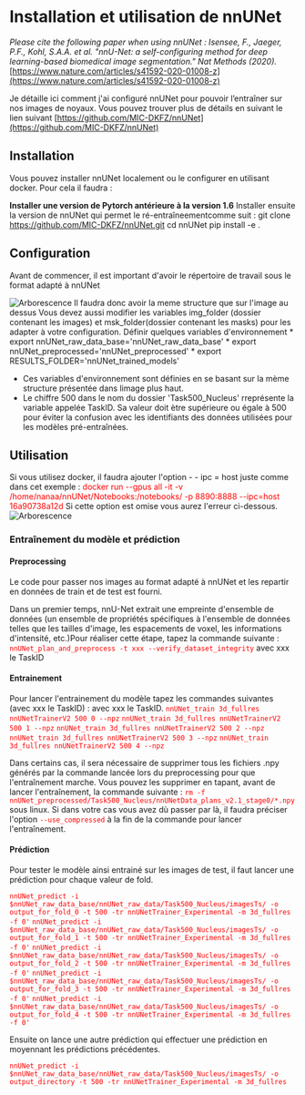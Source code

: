 # Installation et utilisation de nnUNet
*Please cite the following paper when using nnUNet :
Isensee, F., Jaeger, P.F., Kohl, S.A.A. et al. "nnU-Net: a self-configuring method for deep learning-based biomedical image segmentation." Nat Methods (2020).*
[https://www.nature.com/articles/s41592-020-01008-z](https://www.nature.com/articles/s41592-020-01008-z) 

Je détaille ici comment j'ai configuré nnUNet pour pouvoir l’entraîner sur nos images de noyaux.
Vous pouvez trouver plus de détails en suivant le lien suivant [https://github.com/MIC-DKFZ/nnUNet](https://github.com/MIC-DKFZ/nnUNet) 

## Installation

Vous pouvez installer nnUNet localement ou le configurer en utilisant docker. Pour cela il faudra :

**Installer une version de Pytorch antérieure à la version 1.6**
Installer ensuite la version de nnUNet qui permet le ré-entraîneementcomme suit :
	git clone https://github.com/MIC-DKFZ/nnUNet.git
cd nnUNet
pip install -e .

##  Configuration
Avant de commencer, il est important d'avoir le répertoire de travail sous le format adapté à nnUNet

![Arborescence](/home/nanaa/Documents/directories_to_make.png)
Il faudra donc avoir la meme structure que sur l'image au dessus
Vous devez aussi modifier les variables img_folder (dossier contenant les images) et msk_folder(dossier contenant les masks) pour les adapter à votre configuration.
Définir quelques variables d'environnement
	* export nnUNet_raw_data_base='nnUNet_raw_data_base'
	* export nnUNet_preprocessed='nnUNet_preprocessed'
	* export RESULTS_FOLDER='nnUNet_trained_models'
* Ces variables d'environnement sont définies en se basant sur la mème structure présentée dans limage plus haut.
* Le chiffre 500 dans le nom du dossier 'Task500_Nucleus' rreprésente la variable appelée TaskID. Sa valeur doit ètre supérieure ou égale à 500 pour éviter la confusion avec les identifiants des données utilisées pour les modèles pré-entraînées.

## Utilisation
Si vous utilisez docker, il faudra ajouter l'option - - ipc = host juste comme dans cet exemple :
<font color='red'>docker run --gpus all -it -v /home/nanaa/nnUNet/Notebooks:/notebooks/ -p 8890:8888 --ipc=host 16a90738a12d</font>
Si cette option est omise vous aurez l'erreur ci-dessous.
![Arborescence](/home/nanaa/Documents/eror.png)

### Entraînement du modèle et prédiction
#### Preprocessing
Le code pour passer nos images au format adapté à nnUNet et les repartir en données de train et de test est fourni.

Dans un premier temps, nnU-Net extrait une empreinte d'ensemble de données (un ensemble de propriétés spécifiques à l'ensemble de données telles que les tailles d'image, les espacements de voxel, les informations d'intensité, etc.)Pour réaliser cette étape, tapez la commande suivante : <font color='red'>``nnUNet_plan_and_preprocess -t xxx --verify_dataset_integrity``</font> avec xxx le TaskID
#### Entrainement
Pour lancer l'entrainement du modèle tapez  les commandes suivantes (avec xxx le TaskID) :
avec xxx le TaskID.
<font color='red'>``nnUNet_train 3d_fullres nnUNetTrainerV2 500 0 --npz``</font> 
<font color='red'>``nnUNet_train 3d_fullres nnUNetTrainerV2 500 1 --npz``</font> 
<font color='red'>``nnUNet_train 3d_fullres nnUNetTrainerV2 500 2 --npz``</font> 
<font color='red'>``nnUNet_train 3d_fullres nnUNetTrainerV2 500 3 --npz``</font> 
<font color='red'>``nnUNet_train 3d_fullres nnUNetTrainerV2 500 4 --npz``</font> 

Dans certains cas,  il sera nécessaire de supprimer tous les fichiers .npy générés par la commande lancée lors du preprocessing pour que l'entraînement marche. Vous pouvez les supprimer en tapant, avant de lancer l'entraînement, la commande suivante : 
 <font color='red'>``rm -f nnUNet_preprocessed/Task500_Nucleus/nnUNetData_plans_v2.1_stage0/*.npy``</font> sous linux. Si dans votre cas vous avez dù passer par là, il faudra préciser l'option  <font color='red'>``--use_compressed``</font>  à la fin de la commande pour lancer l'entraînement.
 
#### Prédiction

Pour tester le modèle ainsi entrainé sur les images de test, il faut lancer une prédiction pour chaque valeur de fold.

<font color='red'>``nnUNet_predict -i $nnUNet_raw_data_base/nnUNet_raw_data/Task500_Nucleus/imagesTs/ -o output_for_fold_0 -t 500 -tr nnUNetTrainer_Experimental -m 3d_fullres -f 0'``</font> 
<font color='red'>``nnUNet_predict -i $nnUNet_raw_data_base/nnUNet_raw_data/Task500_Nucleus/imagesTs/ -o output_for_fold_1 -t 500 -tr nnUNetTrainer_Experimental -m 3d_fullres -f 0'``</font> 
<font color='red'>``nnUNet_predict -i $nnUNet_raw_data_base/nnUNet_raw_data/Task500_Nucleus/imagesTs/ -o output_for_fold_2 -t 500 -tr nnUNetTrainer_Experimental -m 3d_fullres -f 0'``</font> 
<font color='red'>``nnUNet_predict -i $nnUNet_raw_data_base/nnUNet_raw_data/Task500_Nucleus/imagesTs/ -o output_for_fold_3 -t 500 -tr nnUNetTrainer_Experimental -m 3d_fullres -f 0'``</font> 
<font color='red'>``nnUNet_predict -i $nnUNet_raw_data_base/nnUNet_raw_data/Task500_Nucleus/imagesTs/ -o output_for_fold_4 -t 500 -tr nnUNetTrainer_Experimental -m 3d_fullres -f 0'``</font> 

Ensuite on lance une autre prédiction qui effectuer une prédiction en moyennant les prédictions précédentes.

<font color='red'>``nnUNet_predict -i $nnUNet_raw_data_base/nnUNet_raw_data/Task500_Nucleus/imagesTs/ -o output_directory -t 500 -tr nnUNetTrainer_Experimental -m 3d_fullres``</font> 